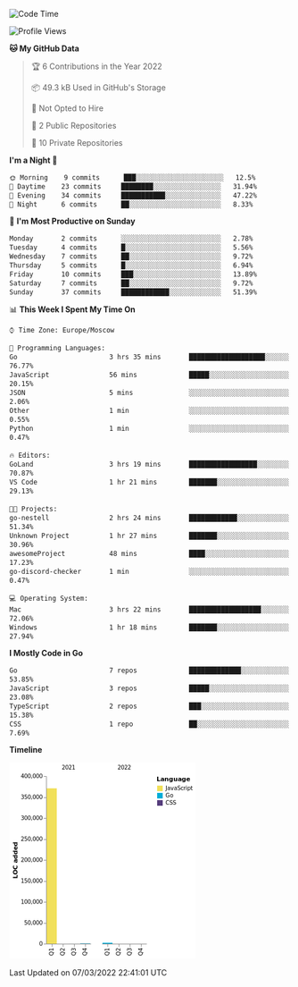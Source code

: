 <!--START_SECTION:waka-->
![Code Time](http://img.shields.io/badge/Code%20Time-200%20hrs%2027%20mins-blue)

![Profile Views](http://img.shields.io/badge/Profile%20Views-2-blue)

**🐱 My GitHub Data** 

> 🏆 6 Contributions in the Year 2022
 > 
> 📦 49.3 kB Used in GitHub's Storage 
 > 
> 🚫 Not Opted to Hire
 > 
> 📜 2 Public Repositories 
 > 
> 🔑 10 Private Repositories  
 > 
**I'm a Night 🦉** 

```text
🌞 Morning    9 commits      ███░░░░░░░░░░░░░░░░░░░░░░   12.5% 
🌆 Daytime    23 commits     ████████░░░░░░░░░░░░░░░░░   31.94% 
🌃 Evening    34 commits     ███████████░░░░░░░░░░░░░░   47.22% 
🌙 Night      6 commits      ██░░░░░░░░░░░░░░░░░░░░░░░   8.33%

```
📅 **I'm Most Productive on Sunday** 

```text
Monday       2 commits      ░░░░░░░░░░░░░░░░░░░░░░░░░   2.78% 
Tuesday      4 commits      █░░░░░░░░░░░░░░░░░░░░░░░░   5.56% 
Wednesday    7 commits      ██░░░░░░░░░░░░░░░░░░░░░░░   9.72% 
Thursday     5 commits      █░░░░░░░░░░░░░░░░░░░░░░░░   6.94% 
Friday       10 commits     ███░░░░░░░░░░░░░░░░░░░░░░   13.89% 
Saturday     7 commits      ██░░░░░░░░░░░░░░░░░░░░░░░   9.72% 
Sunday       37 commits     ████████████░░░░░░░░░░░░░   51.39%

```


📊 **This Week I Spent My Time On** 

```text
⌚︎ Time Zone: Europe/Moscow

💬 Programming Languages: 
Go                       3 hrs 35 mins       ███████████████████░░░░░░   76.77% 
JavaScript               56 mins             █████░░░░░░░░░░░░░░░░░░░░   20.15% 
JSON                     5 mins              ░░░░░░░░░░░░░░░░░░░░░░░░░   2.06% 
Other                    1 min               ░░░░░░░░░░░░░░░░░░░░░░░░░   0.55% 
Python                   1 min               ░░░░░░░░░░░░░░░░░░░░░░░░░   0.47%

🔥 Editors: 
GoLand                   3 hrs 19 mins       █████████████████░░░░░░░░   70.87% 
VS Code                  1 hr 21 mins        ███████░░░░░░░░░░░░░░░░░░   29.13%

🐱‍💻 Projects: 
go-nestell               2 hrs 24 mins       ████████████░░░░░░░░░░░░░   51.34% 
Unknown Project          1 hr 27 mins        ███████░░░░░░░░░░░░░░░░░░   30.96% 
awesomeProject           48 mins             ████░░░░░░░░░░░░░░░░░░░░░   17.23% 
go-discord-checker       1 min               ░░░░░░░░░░░░░░░░░░░░░░░░░   0.47%

💻 Operating System: 
Mac                      3 hrs 22 mins       ██████████████████░░░░░░░   72.06% 
Windows                  1 hr 18 mins        ███████░░░░░░░░░░░░░░░░░░   27.94%

```

**I Mostly Code in Go** 

```text
Go                       7 repos             █████████████░░░░░░░░░░░░   53.85% 
JavaScript               3 repos             █████░░░░░░░░░░░░░░░░░░░░   23.08% 
TypeScript               2 repos             ███░░░░░░░░░░░░░░░░░░░░░░   15.38% 
CSS                      1 repo              ██░░░░░░░░░░░░░░░░░░░░░░░   7.69%

```


**Timeline**

![Chart not found](https://raw.githubusercontent.com/jeezft/jeezft/main/charts/bar_graph.png) 


 Last Updated on 07/03/2022 22:41:01 UTC
<!--END_SECTION:waka-->

